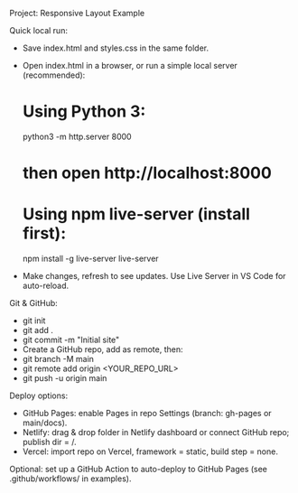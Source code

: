 Project: Responsive Layout Example

Quick local run:
- Save index.html and styles.css in the same folder.
- Open index.html in a browser, or run a simple local server (recommended):

  # Using Python 3:
  python3 -m http.server 8000
  # then open http://localhost:8000

  # Using npm live-server (install first):
  npm install -g live-server
  live-server

- Make changes, refresh to see updates. Use Live Server in VS Code for auto-reload.

Git & GitHub:
- git init
- git add .
- git commit -m "Initial site"
- Create a GitHub repo, add as remote, then:
- git branch -M main
- git remote add origin <YOUR_REPO_URL>
- git push -u origin main

Deploy options:
- GitHub Pages: enable Pages in repo Settings (branch: gh-pages or main/docs).
- Netlify: drag & drop folder in Netlify dashboard or connect GitHub repo; publish dir = /.
- Vercel: import repo on Vercel, framework = static, build step = none.

Optional: set up a GitHub Action to auto-deploy to GitHub Pages (see .github/workflows/ in examples).
